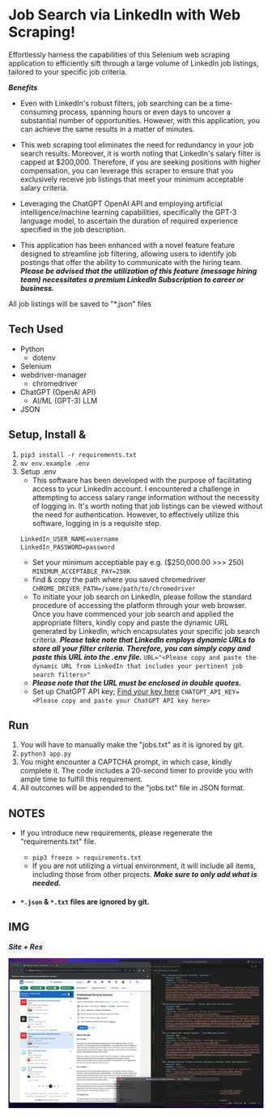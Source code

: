 # Job Search via LinkedIn with Web Scraping!
Effortlessly harness the capabilities of this Selenium web scraping application to efficiently sift through a large volume of LinkedIn job listings, tailored to your specific job criteria.

***Benefits***

- Even with LinkedIn's robust filters, job searching can be a time-consuming process, spanning hours or even days to uncover a substantial number of opportunities. However, with this application, you can achieve the same results in a matter of minutes.

- This web scraping tool eliminates the need for redundancy in your job search results. Moreover, it is worth noting that LinkedIn's salary filter is capped at $200,000. Therefore, if you are seeking positions with higher compensation, you can leverage this scraper to ensure that you exclusively receive job listings that meet your minimum acceptable salary criteria.

- Leveraging the ChatGPT OpenAI API and employing artificial intelligence/machine learning capabilities, specifically the GPT-3 language model, to ascertain the duration of required experience specified in the job description.

- This application has been enhanced with a novel feature feature designed to streamline job filtering, allowing users to identify job postings that offer the ability to communicate with the hiring team. ***Please be advised that the utilization of this feature (message hiring team) necessitates a premium LinkedIn Subscription to career or business.***

All job listings will be saved to  "*.json" files 


## Tech Used
- Python
    - dotenv
- Selenium
- webdriver-manager
    - chromedriver
- ChatGPT (OpenAI API)
    - AI/ML (GPT-3) LLM
- JSON
<!-- - lxml
- requests
- BeautifulSoup -->



## Setup, Install & 

1. `pip3 install -r requirements.txt`
2. `mv env.example .env`
3. Setup .env
    - This software has been developed with the purpose of facilitating access to your LinkedIn account. I encountered a challenge in attempting to access salary range information without the necessity of logging in. It's worth noting that job listings can be viewed without the need for authentication. However, to effectively utilize this software, logging in is a requisite step.
    ```
    LinkedIn_USER_NAME=username
    LinkedIn_PASSWORD=password  
    ```
    - Set your minimum acceptiable pay e.g. ($250,000.00 >>> 250) 
    `MINIMUM_ACCEPTABLE_PAY=250K`
    - find & copy the path where you saved chromedriver
    `CHROME_DRIVER_PATH=/some/path/to/chromedriver`
    - To initiate your job search on LinkedIn, please follow the standard procedure of accessing the platform through your web browser. Once you have commenced your job search and applied the appropriate filters, kindly copy and paste the dynamic URL generated by LinkedIn, which encapsulates your specific job search criteria. ***Please take note that LinkedIn employs dynamic URLs to store all your filter criteria. Therefore, you can simply copy and paste this URL into the .env file.***
    `URL="<Please copy and paste the dynamic URL from LinkedIn that includes your pertinent job search filters>"`
    - ***Please note that the URL must be enclosed in double quotes.***
    - Set up ChatGPT API key; [Find your key here](https://platform.openai.com/api-keys)
    `CHATGPT_API_KEY=<Please copy and paste your ChatGPT API key here>`


## Run

1. You will have to manually make the "jobs.txt" as it is ignored by git.
2. `python3 app.py`
3. You might encounter a CAPTCHA prompt, in which case, kindly complete it. The code includes a 20-second timer to provide you with ample time to fulfill this requirement.
4. All outcomes will be appended to the "jobs.txt" file in JSON format.


## NOTES

- If you introduce new requirements, please regenerate the "requirements.txt" file.
    - `pip3 freeze > requirements.txt` 
    - If you are not utilizing a virtual environment, it will include all items, including those from other projects. ***Make sure to only add what is needed.*** 

- #### `*.json` & `*.txt` files are ignored by git.


## IMG

***Site + Res***

![Image of the terminal just before entering the command to run the scraper](https://raw.githubusercontent.com/LWRGitHub/job-search-scraping-linkedin/main/job-search-scraping-img.png)
